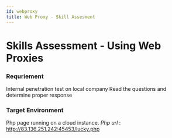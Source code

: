 ```yaml
---
id: webproxy
title: Web Proxy - Skill Assesment
---
```


# Skills Assessment - Using Web Proxies

### Requriement 
Internal penetration test on local company
Read the questions and determine proper response

### Target Environment
Php page running on a cloud instance.
*Php url* : http://83.136.251.242:45453/lucky.php
